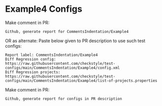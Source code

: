 # Example4 Configs
Make comment in PR:
```
Github, generate report for CommentsIndentation/Example4
```
OR as alternate:
Paste below given to PR description to use such test configs:
```
Report label: CommentsIndentation/Example4
Diff Regression config: https://raw.githubusercontent.com/checkstyle/test-configs/main/CommentsIndentation/Example4/config.xml
Diff Regression projects: https://raw.githubusercontent.com/checkstyle/test-configs/main/CommentsIndentation/Example4/list-of-projects.properties
```
Make comment in PR:
```
Github, generate report for configs in PR description
```
